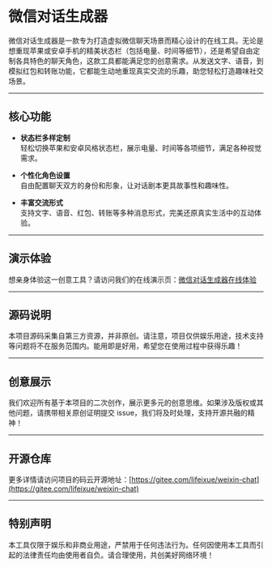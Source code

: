 # 微信对话生成器

微信对话生成器是一款专为打造虚拟微信聊天场景而精心设计的在线工具。无论是想重现苹果或安卓手机的精美状态栏（包括电量、时间等细节），还是希望自由定制各具特色的聊天角色，这款工具都能满足您的创意需求。从发送文字、语音，到模拟红包和转账功能，它都能生动地重现真实交流的乐趣，助您轻松打造趣味社交场景。

---

## 核心功能

- **状态栏多样定制**  
  轻松切换苹果和安卓风格状态栏，展示电量、时间等各项细节，满足各种视觉需求。

- **个性化角色设置**  
  自由配置聊天双方的身份和形象，让对话剧本更具故事性和趣味性。

- **丰富交流形式**  
  支持文字、语音、红包、转账等多种消息形式，完美还原真实生活中的互动体验。

---

## 演示体验

想亲身体验这一创意工具？请访问我们的在线演示页：[微信对话生成器在线体验](https://wxchat-gilt.vercel.app/)

---

## 源码说明

本项目源码采集自第三方资源，并非原创。请注意，项目仅供娱乐用途，技术支持等问题将不在服务范围内。能用即是好用，希望您在使用过程中获得乐趣！

---

## 创意展示

我们欢迎所有基于本项目的二次创作，展示更多元的创意思维。如果涉及版权或其他问题，请携带相关原创证明提交 issue，我们将及时处理，支持开源共融的精神！

---

## 开源仓库

更多详情请访问项目的码云开源地址：[https://gitee.com/lifeixue/weixin-chat](https://gitee.com/lifeixue/weixin-chat)

---

## 特别声明

本工具仅限于娱乐和非商业用途，严禁用于任何违法行为。任何因使用本工具而引起的法律责任均由使用者自负。请合理使用，共创美好网络环境！
